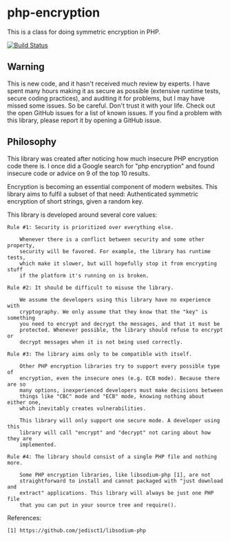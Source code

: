 php-encryption
===============

This is a class for doing symmetric encryption in PHP.

[![Build Status](https://travis-ci.org/defuse/php-encryption.svg?branch=master)](https://travis-ci.org/defuse/php-encryption)

Warning
--------

This is new code, and it hasn't received much review by experts. I have spent
many hours making it as secure as possible (extensive runtime tests, secure
coding practices), and auditing it for problems, but I may have missed some
issues. So be careful. Don't trust it with your life. Check out the open GitHub
issues for a list of known issues. If you find a problem with this library,
please report it by opening a GitHub issue.

Philosophy
-----------

This library was created after noticing how much insecure PHP encryption code
there is. I once did a Google search for "php encryption" and found insecure
code or advice on 9 of the top 10 results.

Encryption is becoming an essential component of modern websites. This library
aims to fulfil a subset of that need: Authenticated symmetric encryption of
short strings, given a random key.

This library is developed around several core values:

    Rule #1: Security is prioritized over everything else.

        Whenever there is a conflict between security and some other property,
        security will be favored. For example, the library has runtime tests,
        which make it slower, but will hopefully stop it from encrypting stuff
        if the platform it's running on is broken.

    Rule #2: It should be difficult to misuse the library.

        We assume the developers using this library have no experience with
        cryptography. We only assume that they know that the "key" is something
        you need to encrypt and decrypt the messages, and that it must be
        protected. Whenever possible, the library should refuse to encrypt or
        decrypt messages when it is not being used correctly.

    Rule #3: The library aims only to be compatible with itself.

        Other PHP encryption libraries try to support every possible type of
        encryption, even the insecure ones (e.g. ECB mode). Because there are so
        many options, inexperienced developers must make decisions between
        things like "CBC" mode and "ECB" mode, knowing nothing about either one,
        which inevitably creates vulnerabilities.

        This library will only support one secure mode. A developer using this
        library will call "encrypt" and "decrypt" not caring about how they are
        implemented.

    Rule #4: The library should consist of a single PHP file and nothing more.

        Some PHP encryption libraries, like libsodium-php [1], are not
        straightforward to install and cannot packaged with "just download and
        extract" applications. This library will always be just one PHP file
        that you can put in your source tree and require().

References:

    [1] https://github.com/jedisct1/libsodium-php
